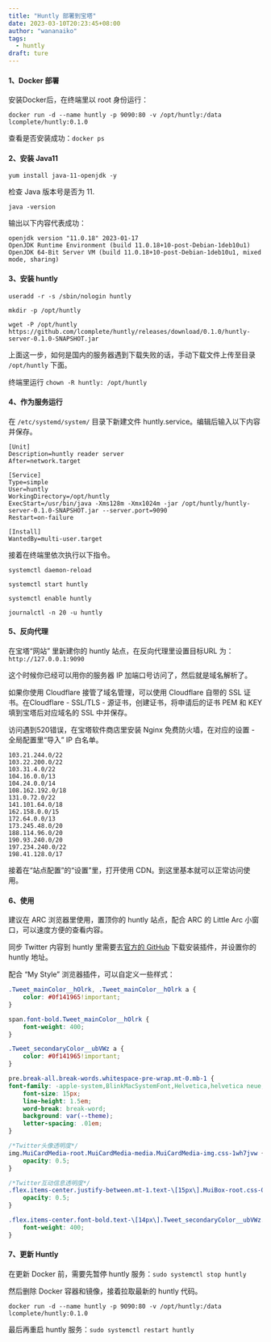 ```yaml
---
title: "Huntly 部署到宝塔"
date: 2023-03-10T20:23:45+08:00
author: "wananaiko"
tags:
  - huntly
draft: ture
---
```


####  1、Docker 部署

安装Docker后，在终端里以 root 身份运行：

```
docker run -d --name huntly -p 9090:80 -v /opt/huntly:/data lcomplete/huntly:0.1.0
```

查看是否安装成功：`docker ps`

#### 2、安装 Java11

```
yum install java-11-openjdk -y
```

检查 Java 版本号是否为 11.

```
java -version
```

输出以下内容代表成功：

```
openjdk version "11.0.18" 2023-01-17
OpenJDK Runtime Environment (build 11.0.18+10-post-Debian-1deb10u1)
OpenJDK 64-Bit Server VM (build 11.0.18+10-post-Debian-1deb10u1, mixed mode, sharing)
```

#### 3、安装 huntly

```
useradd -r -s /sbin/nologin huntly
```

```
mkdir -p /opt/huntly 
```

```
wget -P /opt/huntly https://github.com/lcomplete/huntly/releases/download/0.1.0/huntly-server-0.1.0-SNAPSHOT.jar
```

上面这一步，如何是国内的服务器遇到下载失败的话，手动下载文件上传至目录 `/opt/huntly` 下面。

终端里运行 `chown -R huntly: /opt/huntly`

#### 4、作为服务运行

在 `/etc/systemd/system/` 目录下新建文件 huntly.service。编辑后输入以下内容并保存。

```
[Unit]
Description=huntly reader server
After=network.target

[Service]
Type=simple
User=huntly
WorkingDirectory=/opt/huntly
ExecStart=/usr/bin/java -Xms128m -Xmx1024m -jar /opt/huntly/huntly-server-0.1.0-SNAPSHOT.jar --server.port=9090
Restart=on-failure

[Install]
WantedBy=multi-user.target
```

接着在终端里依次执行以下指令。

```
systemctl daemon-reload
```

```
systemctl start huntly
```

```
systemctl enable huntly
```

```
journalctl -n 20 -u huntly
```

#### 5、反向代理

在宝塔“网站” 里新建你的 huntly 站点，在反向代理里设置目标URL 为：`http://127.0.0.1:9090`

这个时候你已经可以用你的服务器 IP 加端口号访问了，然后就是域名解析了。

如果你使用 Cloudflare  接管了域名管理，可以使用 Cloudflare 自带的 SSL 证书。在Cloudflare - SSL/TLS - 源证书，创建证书，将申请后的证书 PEM 和 KEY 填到宝塔后对应域名的 SSL 中并保存。

 访问遇到520错误，在宝塔软件商店里安装  Nginx 免费防火墙，在对应的设置 - 全局配置里“导入” IP 白名单。

```
103.21.244.0/22
103.22.200.0/22
103.31.4.0/22
104.16.0.0/13
104.24.0.0/14
108.162.192.0/18
131.0.72.0/22
141.101.64.0/18
162.158.0.0/15
172.64.0.0/13
173.245.48.0/20
188.114.96.0/20
190.93.240.0/20
197.234.240.0/22
198.41.128.0/17
```

接着在“站点配置”的“设置”里，打开使用 CDN。到这里基本就可以正常访问使用。

#### 6、使用

建议在 ARC 浏览器里使用，置顶你的 huntly 站点，配合 ARC 的 Little Arc 小窗口，可以速度方便的查看内容。

同步 Twitter 内容到 huntly 里需要去[官方的 GitHub](https://github.com/lcomplete/huntly/) 下载安装插件，并设置你的 huntly 地址。

配合 “My Style” 浏览器插件，可以自定义一些样式：

```css
.Tweet_mainColor__hOlrk, .Tweet_mainColor__hOlrk a {
    color: #0f141965!important;
}

span.font-bold.Tweet_mainColor__hOlrk {
    font-weight: 400;
}

.Tweet_secondaryColor__ubVWz a {
    color: #0f141965!important;
}

pre.break-all.break-words.whitespace-pre-wrap.mt-0.mb-1 {
font-family: -apple-system,BlinkMacSystemFont,Helvetica,helvetica neue,segoe ui,Roboto,Oxygen,Ubuntu,Cantarell,open sans,sans-serif;
    font-size: 15px;
    line-height: 1.5em;
    word-break: break-word;
    background: var(--theme);
    letter-spacing: .01em;
}

/*Twitter头像透明度*/
img.MuiCardMedia-root.MuiCardMedia-media.MuiCardMedia-img.css-1wh7jvw {
    opacity: 0.5;
}

/*Twitter互动信息透明度*/
.flex.items-center.justify-between.mt-1.text-\[15px\].MuiBox-root.css-0 {
    opacity: 0.5;
}

.flex.items-center.font-bold.text-\[14px\].Tweet_secondaryColor__ubVWz.mb-1 {
    font-weight: 400;
}
```

#### 7、更新 Huntly

在更新 Docker 前，需要先暂停 huntly 服务：`sudo systemctl stop huntly`

然后删除 Docker 容器和镜像，接着拉取最新的 huntly 代码。

`docker run -d --name huntly -p 9090:80 -v /opt/huntly:/data lcomplete/huntly:0.1.0`

最后再重启 huntly 服务：`sudo systemctl restart huntly`
